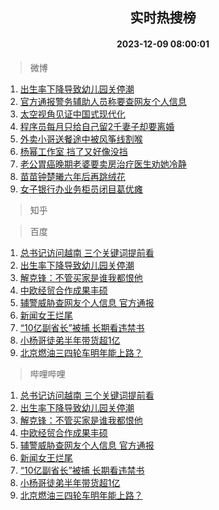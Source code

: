 <div align="center"><h2>实时热搜榜</h2><h4>2023-12-09 08:00:01</h4></div>

> 微博  

1. [出生率下降导致幼儿园关停潮](https://s.weibo.com/weibo?q=%23%E5%87%BA%E7%94%9F%E7%8E%87%E4%B8%8B%E9%99%8D%E5%AF%BC%E8%87%B4%E5%B9%BC%E5%84%BF%E5%9B%AD%E5%85%B3%E5%81%9C%E6%BD%AE%23&t=31&band_rank=1&Refer=top)<br />
2. [官方通报警务辅助人员称要查网友个人信息](https://s.weibo.com/weibo?q=%23%E5%AE%98%E6%96%B9%E9%80%9A%E6%8A%A5%E8%AD%A6%E5%8A%A1%E8%BE%85%E5%8A%A9%E4%BA%BA%E5%91%98%E7%A7%B0%E8%A6%81%E6%9F%A5%E7%BD%91%E5%8F%8B%E4%B8%AA%E4%BA%BA%E4%BF%A1%E6%81%AF%23&t=31&band_rank=2&Refer=top)<br />
3. [太空视角见证中国式现代化](https://s.weibo.com/weibo?q=%23%E5%A4%AA%E7%A9%BA%E8%A7%86%E8%A7%92%E8%A7%81%E8%AF%81%E4%B8%AD%E5%9B%BD%E5%BC%8F%E7%8E%B0%E4%BB%A3%E5%8C%96%23&t=31&band_rank=3&Refer=top)<br />
4. [程序员每月只给自己留2千妻子却要离婚](https://s.weibo.com/weibo?q=%23%E7%A8%8B%E5%BA%8F%E5%91%98%E6%AF%8F%E6%9C%88%E5%8F%AA%E7%BB%99%E8%87%AA%E5%B7%B1%E7%95%992%E5%8D%83%E5%A6%BB%E5%AD%90%E5%8D%B4%E8%A6%81%E7%A6%BB%E5%A9%9A%23&t=31&band_rank=4&Refer=top)<br />
5. [外卖小哥送餐途中被风筝线割喉](https://s.weibo.com/weibo?q=%23%E5%A4%96%E5%8D%96%E5%B0%8F%E5%93%A5%E9%80%81%E9%A4%90%E9%80%94%E4%B8%AD%E8%A2%AB%E9%A3%8E%E7%AD%9D%E7%BA%BF%E5%89%B2%E5%96%89%23&t=31&band_rank=5&Refer=top)<br />
6. [杨幂工作室 挡了又好像没挡](https://s.weibo.com/weibo?q=%E6%9D%A8%E5%B9%82%E5%B7%A5%E4%BD%9C%E5%AE%A4%20%E6%8C%A1%E4%BA%86%E5%8F%88%E5%A5%BD%E5%83%8F%E6%B2%A1%E6%8C%A1&t=31&band_rank=6&Refer=top)<br />
7. [老公胃癌晚期老婆要卖房治疗医生劝她冷静](https://s.weibo.com/weibo?q=%23%E8%80%81%E5%85%AC%E8%83%83%E7%99%8C%E6%99%9A%E6%9C%9F%E8%80%81%E5%A9%86%E8%A6%81%E5%8D%96%E6%88%BF%E6%B2%BB%E7%96%97%E5%8C%BB%E7%94%9F%E5%8A%9D%E5%A5%B9%E5%86%B7%E9%9D%99%23&t=31&band_rank=7&Refer=top)<br />
8. [苗苗钟楚曦六年后再跳绒花](https://s.weibo.com/weibo?q=%23%E8%8B%97%E8%8B%97%E9%92%9F%E6%A5%9A%E6%9B%A6%E5%85%AD%E5%B9%B4%E5%90%8E%E5%86%8D%E8%B7%B3%E7%BB%92%E8%8A%B1%23&t=31&band_rank=8&Refer=top)<br />
9. [女子银行办业务柜员闭目葛优瘫](https://s.weibo.com/weibo?q=%23%E5%A5%B3%E5%AD%90%E9%93%B6%E8%A1%8C%E5%8A%9E%E4%B8%9A%E5%8A%A1%E6%9F%9C%E5%91%98%E9%97%AD%E7%9B%AE%E8%91%9B%E4%BC%98%E7%98%AB%23&t=31&band_rank=9&Refer=top)<br />

> 知乎  


> 百度  

1. [总书记访问越南 三个关键词提前看](https://www.baidu.com/s?wd=%E6%80%BB%E4%B9%A6%E8%AE%B0%E8%AE%BF%E9%97%AE%E8%B6%8A%E5%8D%97+%E4%B8%89%E4%B8%AA%E5%85%B3%E9%94%AE%E8%AF%8D%E6%8F%90%E5%89%8D%E7%9C%8B&sa=fyb_news&rsv_dl=fyb_news)<br />
2. [出生率下降导致幼儿园关停潮](https://www.baidu.com/s?wd=%E5%87%BA%E7%94%9F%E7%8E%87%E4%B8%8B%E9%99%8D%E5%AF%BC%E8%87%B4%E5%B9%BC%E5%84%BF%E5%9B%AD%E5%85%B3%E5%81%9C%E6%BD%AE&sa=fyb_news&rsv_dl=fyb_news)<br />
3. [解克锋：不管买家是谁我都恨他](https://www.baidu.com/s?wd=%E8%A7%A3%E5%85%8B%E9%94%8B%EF%BC%9A%E4%B8%8D%E7%AE%A1%E4%B9%B0%E5%AE%B6%E6%98%AF%E8%B0%81%E6%88%91%E9%83%BD%E6%81%A8%E4%BB%96&sa=fyb_news&rsv_dl=fyb_news)<br />
4. [中欧经贸合作成果丰硕](https://www.baidu.com/s?wd=%E4%B8%AD%E6%AC%A7%E7%BB%8F%E8%B4%B8%E5%90%88%E4%BD%9C%E6%88%90%E6%9E%9C%E4%B8%B0%E7%A1%95&sa=fyb_news&rsv_dl=fyb_news)<br />
5. [辅警威胁查网友个人信息 官方通报](https://www.baidu.com/s?wd=%E8%BE%85%E8%AD%A6%E5%A8%81%E8%83%81%E6%9F%A5%E7%BD%91%E5%8F%8B%E4%B8%AA%E4%BA%BA%E4%BF%A1%E6%81%AF+%E5%AE%98%E6%96%B9%E9%80%9A%E6%8A%A5&sa=fyb_news&rsv_dl=fyb_news)<br />
6. [新闻女王烂尾](https://www.baidu.com/s?wd=%E6%96%B0%E9%97%BB%E5%A5%B3%E7%8E%8B%E7%83%82%E5%B0%BE&sa=fyb_news&rsv_dl=fyb_news)<br />
7. [“10亿副省长”被捕 长期看违禁书](https://www.baidu.com/s?wd=%E2%80%9C10%E4%BA%BF%E5%89%AF%E7%9C%81%E9%95%BF%E2%80%9D%E8%A2%AB%E6%8D%95+%E9%95%BF%E6%9C%9F%E7%9C%8B%E8%BF%9D%E7%A6%81%E4%B9%A6&sa=fyb_news&rsv_dl=fyb_news)<br />
8. [小杨哥徒弟半年带货超1亿](https://www.baidu.com/s?wd=%E5%B0%8F%E6%9D%A8%E5%93%A5%E5%BE%92%E5%BC%9F%E5%8D%8A%E5%B9%B4%E5%B8%A6%E8%B4%A7%E8%B6%851%E4%BA%BF&sa=fyb_news&rsv_dl=fyb_news)<br />
9. [北京燃油三四轮车明年能上路？](https://www.baidu.com/s?wd=%E5%8C%97%E4%BA%AC%E7%87%83%E6%B2%B9%E4%B8%89%E5%9B%9B%E8%BD%AE%E8%BD%A6%E6%98%8E%E5%B9%B4%E8%83%BD%E4%B8%8A%E8%B7%AF%EF%BC%9F&sa=fyb_news&rsv_dl=fyb_news)<br />

> 哔哩哔哩  

1. [总书记访问越南 三个关键词提前看](https://www.baidu.com/s?wd=%E6%80%BB%E4%B9%A6%E8%AE%B0%E8%AE%BF%E9%97%AE%E8%B6%8A%E5%8D%97+%E4%B8%89%E4%B8%AA%E5%85%B3%E9%94%AE%E8%AF%8D%E6%8F%90%E5%89%8D%E7%9C%8B&sa=fyb_news&rsv_dl=fyb_news)<br />
2. [出生率下降导致幼儿园关停潮](https://www.baidu.com/s?wd=%E5%87%BA%E7%94%9F%E7%8E%87%E4%B8%8B%E9%99%8D%E5%AF%BC%E8%87%B4%E5%B9%BC%E5%84%BF%E5%9B%AD%E5%85%B3%E5%81%9C%E6%BD%AE&sa=fyb_news&rsv_dl=fyb_news)<br />
3. [解克锋：不管买家是谁我都恨他](https://www.baidu.com/s?wd=%E8%A7%A3%E5%85%8B%E9%94%8B%EF%BC%9A%E4%B8%8D%E7%AE%A1%E4%B9%B0%E5%AE%B6%E6%98%AF%E8%B0%81%E6%88%91%E9%83%BD%E6%81%A8%E4%BB%96&sa=fyb_news&rsv_dl=fyb_news)<br />
4. [中欧经贸合作成果丰硕](https://www.baidu.com/s?wd=%E4%B8%AD%E6%AC%A7%E7%BB%8F%E8%B4%B8%E5%90%88%E4%BD%9C%E6%88%90%E6%9E%9C%E4%B8%B0%E7%A1%95&sa=fyb_news&rsv_dl=fyb_news)<br />
5. [辅警威胁查网友个人信息 官方通报](https://www.baidu.com/s?wd=%E8%BE%85%E8%AD%A6%E5%A8%81%E8%83%81%E6%9F%A5%E7%BD%91%E5%8F%8B%E4%B8%AA%E4%BA%BA%E4%BF%A1%E6%81%AF+%E5%AE%98%E6%96%B9%E9%80%9A%E6%8A%A5&sa=fyb_news&rsv_dl=fyb_news)<br />
6. [新闻女王烂尾](https://www.baidu.com/s?wd=%E6%96%B0%E9%97%BB%E5%A5%B3%E7%8E%8B%E7%83%82%E5%B0%BE&sa=fyb_news&rsv_dl=fyb_news)<br />
7. [“10亿副省长”被捕 长期看违禁书](https://www.baidu.com/s?wd=%E2%80%9C10%E4%BA%BF%E5%89%AF%E7%9C%81%E9%95%BF%E2%80%9D%E8%A2%AB%E6%8D%95+%E9%95%BF%E6%9C%9F%E7%9C%8B%E8%BF%9D%E7%A6%81%E4%B9%A6&sa=fyb_news&rsv_dl=fyb_news)<br />
8. [小杨哥徒弟半年带货超1亿](https://www.baidu.com/s?wd=%E5%B0%8F%E6%9D%A8%E5%93%A5%E5%BE%92%E5%BC%9F%E5%8D%8A%E5%B9%B4%E5%B8%A6%E8%B4%A7%E8%B6%851%E4%BA%BF&sa=fyb_news&rsv_dl=fyb_news)<br />
9. [北京燃油三四轮车明年能上路？](https://www.baidu.com/s?wd=%E5%8C%97%E4%BA%AC%E7%87%83%E6%B2%B9%E4%B8%89%E5%9B%9B%E8%BD%AE%E8%BD%A6%E6%98%8E%E5%B9%B4%E8%83%BD%E4%B8%8A%E8%B7%AF%EF%BC%9F&sa=fyb_news&rsv_dl=fyb_news)<br />
